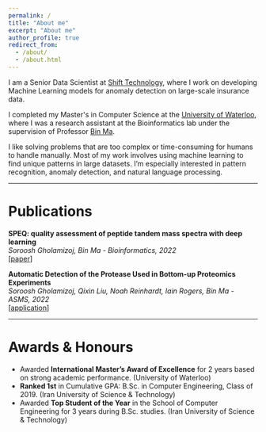 ```yaml
---
permalink: /
title: "About me"
excerpt: "About me"
author_profile: true
redirect_from: 
  - /about/
  - /about.html
---
```



I am a Senior Data Scientist at [Shift Technology](https://www.linkedin.com/company/shift-technology/),
where I work on developing Machine Learning models for anomaly detection on large-scale insurance data.

I completed my Master's in Computer Science at the [University of Waterloo](https://uwaterloo.ca/),
where I was a research assistant at the Bioinformatics lab under the supervision of Professor [Bin Ma](https://cs.uwaterloo.ca/~binma/).

I like solving problems that are too complex or time-consuming for humans to handle manually.
Most of my work involves using machine learning to find unique patterns in large datasets.
I’m especially interested in pattern recognition, anomaly detection, and natural language processing.

[//]: # (My research interests lie in the area of Machine Learning, particularly in Deep Learning, and its applications in other areas, such as Bioinformatics. In addition, I am interested in Computer Vision, Natural Language Processing, and Artificial Intelligence.)

---

Publications
==============

**SPEQ: quality assessment of peptide tandem mass spectra with deep learning**\
*Soroosh Gholamizoj, Bin Ma - Bioinformatics, 2022*\
[[paper](https://academic.oup.com/bioinformatics/article/38/6/1568/6493242)]

**Automatic Detection of the Protease Used in Bottom-up Proteomics Experiments**\
*Soroosh Gholamizoj, Qixin Liu, Noah Reinhardt, Iain Rogers, Bin Ma - ASMS, 2022*\
[[application](https://novor.cloud/technology/)]

---

Awards & Honours
===
- Awarded **International Master’s Award of Excellence** for 2 years based on strong academic performance. (University of Waterloo)
- **Ranked 1st** in Cumulative GPA: B.Sc. in Computer Engineering, Class of 2019. (Iran University of Science & Technology)
- Awarded **Top Student of the Year** in the School of Computer Engineering for 3 years during B.Sc. studies. (Iran University of Science & Technology)